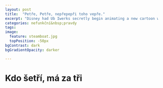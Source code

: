 ```yaml
---
layout: post
title:  "Petře, Petře, nepřepepři toho vepře."
excerpt: "Disney had Ub Iwerks secretly begin animating a new cartoon while still under contract with Universal..."
categories: nefunkční&nbsp;pravdy
tags: 
image:
  feature: steamboat.jpg
  topPosition: -50px
bgContrast: dark
bgGradientOpacity: darker

---
```


# Kdo šetří, má za tři